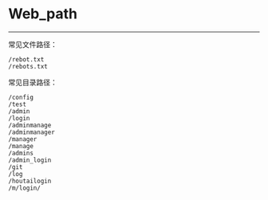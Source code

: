 # Web_path

---
常见文件路径：

```
/rebot.txt
/rebots.txt
```

常见目录路径：
```
/config
/test
/admin
/login
/adminmanage
/adminmanager
/manager
/manage
/admins
/admin_login
/git
/log
/houtailogin
/m/login/



```


